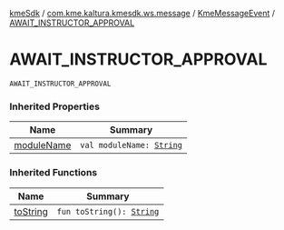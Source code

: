 [kmeSdk](../../index.md) / [com.kme.kaltura.kmesdk.ws.message](../index.md) / [KmeMessageEvent](index.md) / [AWAIT_INSTRUCTOR_APPROVAL](./-a-w-a-i-t_-i-n-s-t-r-u-c-t-o-r_-a-p-p-r-o-v-a-l.md)

# AWAIT_INSTRUCTOR_APPROVAL

`AWAIT_INSTRUCTOR_APPROVAL`

### Inherited Properties

| Name | Summary |
|---|---|
| [moduleName](module-name.md) | `val moduleName: `[`String`](https://kotlinlang.org/api/latest/jvm/stdlib/kotlin/-string/index.html) |

### Inherited Functions

| Name | Summary |
|---|---|
| [toString](to-string.md) | `fun toString(): `[`String`](https://kotlinlang.org/api/latest/jvm/stdlib/kotlin/-string/index.html) |
